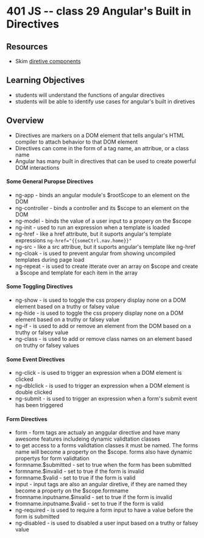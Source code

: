 401 JS -- class 29 Angular's Built in Directives
=========================

## Resources
* Skim [diretive components]

## Learning Objectives
* students will understand the functions of angular directives
* students will be able to identify use cases for angular's built in diretives

## Overview
* Directives are markers on a DOM element that tells angular's HTML compiler to attach behavior to that DOM element
* Directives can come in the form of a tag name, an attribue, or a class name
* Angular has many built in directives that can be used to create powerful DOM interactions

#### Some General Puropse Directives
* ng-app - binds an angular module's $rootScope to an element on the DOM
* ng-controller - binds a controller and its $scope to an element on the DOM
* ng-model - binds the value of a user input to a propery on the $scope
* ng-init - used to run an expression when a template is loaded 
* ng-href - like a href attribute, but it suports angular's template expressions `ng-href="{{someCtrl.nav.home}}"`
* ng-src - like a src attribue, but it suports angular's template like ng-href
* ng-cloak - is used to prevent angular from showing uncompiled templates during page load
* ng-repeat - is used to create itterate over an array on $scope and create a $scope and template for each item in the array

#### Some Toggling Directives
* ng-show - is used to toggle the css propery display none on a DOM element based on a truthy or falsey value
* ng-hide - is used to toggle the css propery display none on a DOM element based on a truthy or falsey value
* ng-if - is used to add or remove an element from the DOM based on a truthy or falsey value
* ng-class - is used to add or remove class names on an element based on truthy or falsey values

#### Some Event Directives
* ng-click - is used to trigger an expression when a DOM element is clicked
* ng-dblclick - is used to trigger an expression when a DOM element is double clicked
* ng-submit - is used to trigger an expression when a form's submit event has been triggered

#### Form Directives
* form - form tags are actualy an anggular directive and have many awesome features includeing dynamic validtation classes
 * to get access to a forms validtation classes it must be named. The forms name will become a property on the $scope. forms also have dynamic propertys for form validtation
 * formname.$submitted - set to true when the form has been submitted
 * formname.$invalid - set to true if the form is invalid
 * formname.$valid - set to true if the form is valid
* input - input tags are also an angular diretive, if they are named they become a property on the $scope.formname
 * fromname.inputname.$invalid - set to true if the form is invalid
 * fromname.inputname.$valid - set to true if the form is valid
* ng-required - is used to require a form input to have a value before the form is submitted
* ng-disabled - is used to disabled a user input based on a truthy or falsey value

<!--links -->
[diretive components]: https://docs.angularjs.org/api/ng/directive
